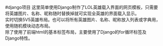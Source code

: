 #django项目
这里简单使用Django制作了LOL英雄载入界面的网页模板，只需要将英雄图片、名称、昵称随时替换掉就可实现全英雄的界面载入显示。<br>
实时切换5V5英雄布局。也可以将所有英雄图片、名称、昵称放入列表或字典用，使用随机模块动态布局。<br>
除了使用了前端html的基本标签布局，主要使用了Django的for循环标签及Django特性。